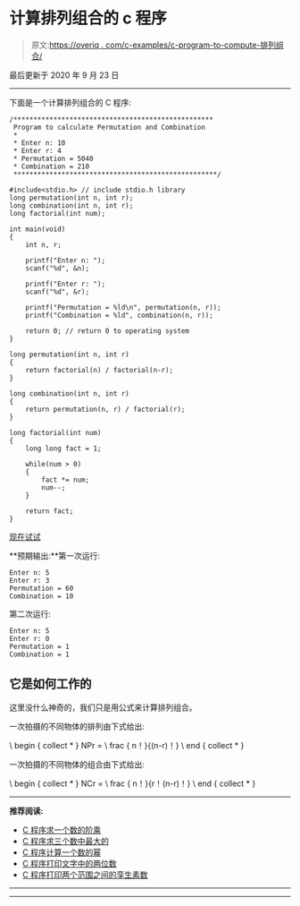 # 计算排列组合的 c 程序

> 原文:[https://overiq . com/c-examples/c-program-to-compute-排列组合/](https://overiq.com/c-examples/c-program-to-calculate-permutation-and-combination/)

最后更新于 2020 年 9 月 23 日

* * *

下面是一个计算排列组合的 C 程序:

```
/**************************************************
 Program to calculate Permutation and Combination
 * 
 * Enter n: 10
 * Enter r: 4
 * Permutation = 5040
 * Combination = 210
 ***************************************************/

#include<stdio.h> // include stdio.h library
long permutation(int n, int r);
long combination(int n, int r);
long factorial(int num);

int main(void)
{    
    int n, r;

    printf("Enter n: ");
    scanf("%d", &n);

    printf("Enter r: ");
    scanf("%d", &r);

    printf("Permutation = %ld\n", permutation(n, r));    
    printf("Combination = %ld", combination(n, r));

    return 0; // return 0 to operating system
}

long permutation(int n, int r)
{
    return factorial(n) / factorial(n-r);
}

long combination(int n, int r)
{
    return permutation(n, r) / factorial(r);
}

long factorial(int num)
{
    long long fact = 1;

    while(num > 0)
    {
        fact *= num;
        num--;
    }

    return fact;
}

```

[现在试试](https://overiq.com/c-online-compiler/LJW/)

**预期输出:**第一次运行:

```
Enter n: 5
Enter r: 3
Permutation = 60
Combination = 10

```

第二次运行:

```
Enter n: 5
Enter r: 0
Permutation = 1
Combination = 1

```

## 它是如何工作的

这里没什么神奇的，我们只是用公式来计算排列组合。

一次拍摄的不同物体的排列由下式给出:

\ begin { collect * }
NPr = \ frac { n！}{(n-r)！}
\ end { collect * }

一次拍摄的不同物体的组合由下式给出:

\ begin { collect * }
NCr = \ frac { n！}{r！(n-r)！}
\ end { collect * }

* * *

**推荐阅读:**

*   [C 程序求一个数的阶乘](/c-examples/c-program-to-find-the-factorial-of-a-number/)
*   [C 程序求三个数中最大的](/c-examples/c-program-to-find-the-largest-of-three-numbers/)
*   [C 程序计算一个数的幂](/c-examples/c-program-to-calculate-the-power-of-a-number/)
*   [C 程序打印文字中的两位数](/c-examples/c-program-to-print-the-two-digit-number-in-words/)
*   [C 程序打印两个范围之间的孪生素数](/c-examples/c-program-to-print-twin-prime-numbers-between-two-ranges/)

* * *

* * *